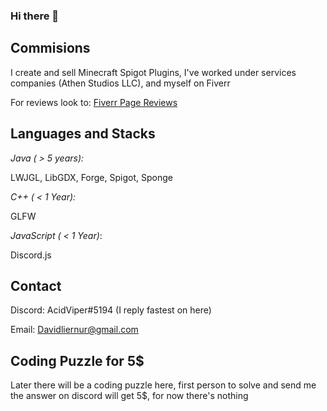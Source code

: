 ### Hi there 👋

## Commisions
I create and sell Minecraft Spigot Plugins, I've worked under services companies (Athen Studios LLC), and myself on Fiverr

For reviews look to:
[Fiverr Page Reviews](https://www.fiverr.com/tvipert/make-you-a-minecraft-plugin)

## Languages and Stacks ##
*Java ( > 5 years):*


LWJGL, LibGDX, Forge, Spigot, Sponge

*C++ ( < 1 Year):*


GLFW

*JavaScript ( < 1 Year)*:


Discord.js

## Contact ##

Discord: AcidViper#5194 (I reply fastest on here)


Email: Davidliernur@gmail.com


## Coding Puzzle for 5$ ##
Later there will be a coding puzzle here, first person to solve and send me the answer on discord will get 5$, for now there's nothing
